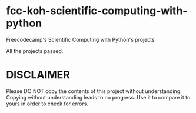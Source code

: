 # fcc-koh-scientific-computing-with-python
Freecodecamp's Scientific Computing with Python's projects

All the projects passed.

# DISCLAIMER

Please DO NOT copy the contents of this project without understanding. Copying without understanding leads to no progress. Use it to compare it to yours in order to check for errors.
